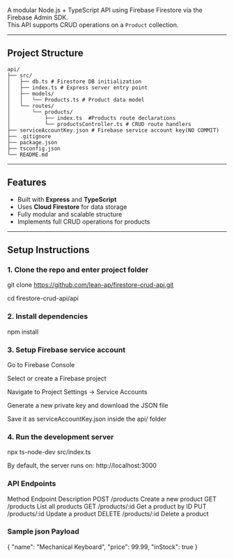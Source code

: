 A modular Node.js + TypeScript API using Firebase Firestore via the Firebase Admin SDK.  
This API supports CRUD operations on a `Product` collection.

---

## Project Structure
```
api/
├── src/
│   ├── db.ts # Firestore DB initialization
│   ├── index.ts # Express server entry point
│   ├── models/
│   │   └── Products.ts # Product data model
│   └── routes/
│       └── products/
│           ├── index.ts  #Products route declarations
│           └── productsController.ts # CRUD route handlers
├── serviceAccountKey.json # Firebase service account key(NO COMMIT)
├── .gitignore
├── package.json
├── tsconfig.json
└── README.md
```
---

## Features

- Built with **Express** and **TypeScript**
- Uses **Cloud Firestore** for data storage
- Fully modular and scalable structure
- Implements full CRUD operations for products

---

## Setup Instructions

### 1. Clone the repo and enter project folder

git clone https://github.com/lean-ap/firestore-crud-api.git

cd firestore-crud-api/api

### 2. Install dependencies
npm install

### 3. Setup Firebase service account

Go to Firebase Console

Select or create a Firebase project

Navigate to Project Settings → Service Accounts

Generate a new private key and download the JSON file

Save it as serviceAccountKey.json inside the api/ folder

### 4. Run the development server

npx ts-node-dev src/index.ts

By default, the server runs on: http://localhost:3000


### API Endpoints
Method	Endpoint	    Description
POST	/products	    Create a new product
GET	    /products	    List all products
GET	    /products/:id	Get a product by ID
PUT	    /products/:id	Update a product
DELETE	/products/:id	Delete a product


### Sample json Payload
{
  "name": "Mechanical Keyboard",
  "price": 99.99,
  "inStock": true
}
